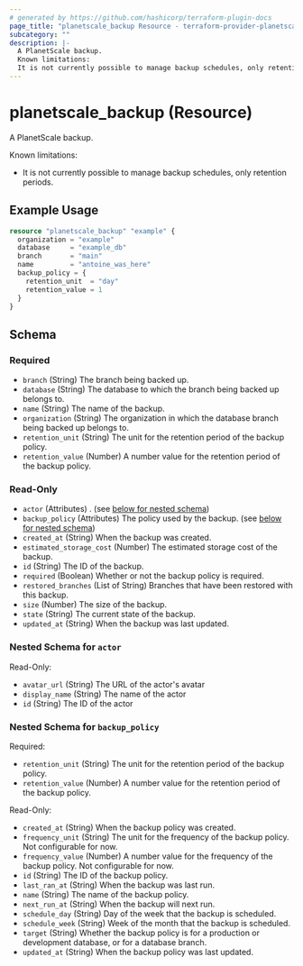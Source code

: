 ```yaml
---
# generated by https://github.com/hashicorp/terraform-plugin-docs
page_title: "planetscale_backup Resource - terraform-provider-planetscale"
subcategory: ""
description: |-
  A PlanetScale backup.
  Known limitations:
  It is not currently possible to manage backup schedules, only retention periods.
---
```


# planetscale_backup (Resource)

A PlanetScale backup.

Known limitations:
- It is not currently possible to manage backup schedules, only retention periods.

## Example Usage

```terraform
resource "planetscale_backup" "example" {
  organization = "example"
  database     = "example_db"
  branch       = "main"
  name         = "antoine_was_here"
  backup_policy = {
    retention_unit  = "day"
    retention_value = 1
  }
}
```

<!-- schema generated by tfplugindocs -->
## Schema

### Required

- `branch` (String) The branch being backed up.
- `database` (String) The database to which the branch being backed up belongs to.
- `name` (String) The name of the backup.
- `organization` (String) The organization in which the database branch being backed up belongs to.
- `retention_unit` (String) The unit for the retention period of the backup policy.
- `retention_value` (Number) A number value for the retention period of the backup policy.

### Read-Only

- `actor` (Attributes) . (see [below for nested schema](#nestedatt--actor))
- `backup_policy` (Attributes) The policy used by the backup. (see [below for nested schema](#nestedatt--backup_policy))
- `created_at` (String) When the backup was created.
- `estimated_storage_cost` (Number) The estimated storage cost of the backup.
- `id` (String) The ID of the backup.
- `required` (Boolean) Whether or not the backup policy is required.
- `restored_branches` (List of String) Branches that have been restored with this backup.
- `size` (Number) The size of the backup.
- `state` (String) The current state of the backup.
- `updated_at` (String) When the backup was last updated.

<a id="nestedatt--actor"></a>
### Nested Schema for `actor`

Read-Only:

- `avatar_url` (String) The URL of the actor's avatar
- `display_name` (String) The name of the actor
- `id` (String) The ID of the actor


<a id="nestedatt--backup_policy"></a>
### Nested Schema for `backup_policy`

Required:

- `retention_unit` (String) The unit for the retention period of the backup policy.
- `retention_value` (Number) A number value for the retention period of the backup policy.

Read-Only:

- `created_at` (String) When the backup policy was created.
- `frequency_unit` (String) The unit for the frequency of the backup policy. Not configurable for now.
- `frequency_value` (Number) A number value for the frequency of the backup policy. Not configurable for now.
- `id` (String) The ID of the backup policy.
- `last_ran_at` (String) When the backup was last run.
- `name` (String) The name of the backup policy.
- `next_run_at` (String) When the backup will next run.
- `schedule_day` (String) Day of the week that the backup is scheduled.
- `schedule_week` (String) Week of the month that the backup is scheduled.
- `target` (String) Whether the backup policy is for a production or development database, or for a database branch.
- `updated_at` (String) When the backup policy was last updated.
